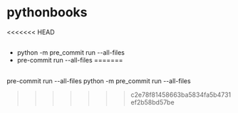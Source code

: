 # pythonbooks

<<<<<<< HEAD



##
- python -m pre_commit run --all-files
- pre-commit run --all-files
=======
##
pre-commit run --all-files
python -m pre_commit run --all-files
>>>>>>> c2e78f81458663ba5834fa5b4731ef2b58bd57be
